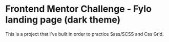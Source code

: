 # Frontend Mentor Challenge - Fylo landing page (dark theme)

This is a project that I've built in order to practice Sass/SCSS and Css Grid.
